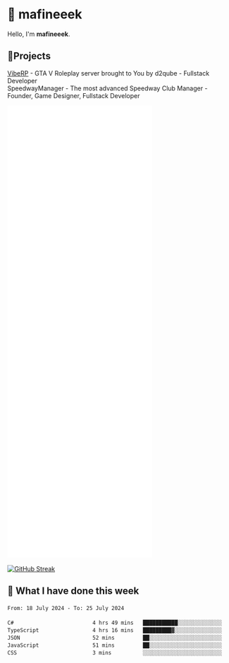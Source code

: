 # 👋 mafineeek
Hello, I'm **mafineeek**.

## 📝Projects

[VibeRP](https://v-rp.pl) - GTA V Roleplay server brought to You by d2qube - Fullstack Developer<br/>
SpeedwayManager - The most advanced Speedway Club Manager - Founder, Game Designer, Fullstack Developer


![](./github-metrics.svg)

[![GitHub Streak](https://streak-stats.demolab.com/?user=mafineeek)](https://git.io/streak-stats)

## 📰 What I have done this week
<!--START_SECTION:waka-->

```txt
From: 18 July 2024 - To: 25 July 2024

C#                         4 hrs 49 mins   ███████████░░░░░░░░░░░░░░   44.01 %
TypeScript                 4 hrs 16 mins   █████████▓░░░░░░░░░░░░░░░   39.03 %
JSON                       52 mins         ██░░░░░░░░░░░░░░░░░░░░░░░   07.97 %
JavaScript                 51 mins         ██░░░░░░░░░░░░░░░░░░░░░░░   07.80 %
CSS                        3 mins          ░░░░░░░░░░░░░░░░░░░░░░░░░   00.61 %
```

<!--END_SECTION:waka-->

